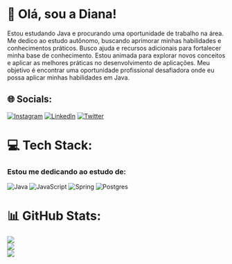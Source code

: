 # 💫 Olá, sou a Diana!
Estou estudando Java e procurando uma oportunidade de trabalho na área. Me dedico ao estudo autônomo, buscando aprimorar minhas habilidades e conhecimentos práticos. Busco ajuda e recursos adicionais para fortalecer minha base de conhecimento. Estou animada para explorar novos conceitos e aplicar as melhores práticas no desenvolvimento de aplicações. Meu objetivo é encontrar uma oportunidade profissional desafiadora onde eu possa aplicar minhas habilidades em Java.


## 🌐 Socials:
[![Instagram](https://img.shields.io/badge/Instagram-%23E4405F.svg?logo=Instagram&logoColor=white)](https://instagram.com/https://www.instagram.com/a.dvitoria/) [![LinkedIn](https://img.shields.io/badge/LinkedIn-%230077B5.svg?logo=linkedin&logoColor=white)](https://linkedin.com/in/https://www.linkedin.com/in/d-vitoria/) [![Twitter](https://img.shields.io/badge/Twitter-%231DA1F2.svg?logo=Twitter&logoColor=white)](https://twitter.com/https://twitter.com/a_dvitoria) 

# 💻 Tech Stack:
### Estou me dedicando ao estudo de:
![Java](https://img.shields.io/badge/java-%23ED8B00.svg?style=for-the-badge&logo=java&logoColor=white) ![JavaScript](https://img.shields.io/badge/javascript-%23323330.svg?style=for-the-badge&logo=javascript&logoColor=%23F7DF1E) ![Spring](https://img.shields.io/badge/spring-%236DB33F.svg?style=for-the-badge&logo=spring&logoColor=white)
![Postgres](https://img.shields.io/badge/postgres-%23316192.svg?style=for-the-badge&logo=postgresql&logoColor=white)

# 📊 GitHub Stats:
![](https://github-readme-stats.vercel.app/api?username=DianaVitoria&theme=omni&hide_border=false&include_all_commits=true&count_private=false)<br/>
![](https://github-readme-streak-stats.herokuapp.com/?user=DianaVitoria&theme=omni&hide_border=false)<br/>
![](https://github-readme-stats.vercel.app/api/top-langs/?username=DianaVitoria&theme=omni&hide_border=false&include_all_commits=true&count_private=false&layout=compact)

